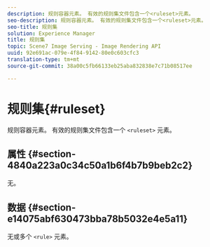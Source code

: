 ```yaml
---
description: 规则容器元素。 有效的规则集文件包含一个<ruleset>元素。
seo-description: 规则容器元素。 有效的规则集文件包含一个<ruleset>元素。
seo-title: 规则集
solution: Experience Manager
title: 规则集
topic: Scene7 Image Serving - Image Rendering API
uuid: 92e691ac-079e-4f84-9142-80e0c603cfc3
translation-type: tm+mt
source-git-commit: 38a00c5fb66133eb25aba832838e7c71b08517ee

---
```



# 规则集{#ruleset}

规则容器元素。 有效的规则集文件包含一个 `<ruleset>` 元素。

## 属性 {#section-4840a223a0c34c50a1b6f4b7b9beb2c2}

无。

## 数据 {#section-e14075abf630473bba78b5032e4e5a11}

无或多个 `<rule>` 元素。
